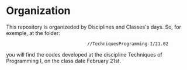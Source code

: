 Organization
============

This repository is organizeded by Disciplines and Classes's days.
So, for exemple, at the folder:

                                   //TechniquesProgramming-I/21.02

you will find the codes developed at the discipline Techniques of
Programming I, on the class date February 21st.
